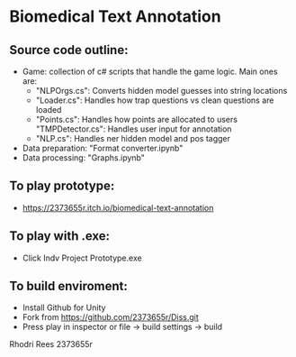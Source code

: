 # Biomedical Text Annotation

## Source code outline:
* Game: collection of c# scripts that handle the game logic. Main ones are:
   * "NLPOrgs.cs": Converts hidden model guesses into string locations
   * "Loader.cs": Handles how trap questions vs clean questions are loaded
   * "Points.cs": Handles how points are allocated to users "TMPDetector.cs": Handles user input for annotation
   * "NLP.cs": Handles ner hidden model and pos tagger
* Data preparation: "Format converter.ipynb"
* Data processing: "Graphs.ipynb"

## To play prototype:
  * https://2373655r.itch.io/biomedical-text-annotation
 
## To play with .exe:
  * Click Indv Project Prototype.exe
 
## To build enviroment:
  * Install Github for Unity
  * Fork from https://github.com/2373655r/Diss.git
  * Press play in inspector or file -> build settings -> build


Rhodri Rees 2373655r
